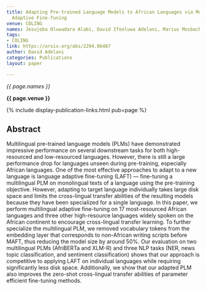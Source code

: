 ```yaml
---
title: Adapting Pre-trained Language Models to African Languages via Multilingual
  Adaptive Fine-Tuning
venue: COLING
names: Jesujoba Oluwadara Alabi, David Ifeoluwa Adelani, Marius Mosbach, D. Klakow
tags:
- COLING
link: https://arxiv.org/abs/2204.06487
author: David Adelani
categories: Publications
layout: paper

---
```


*{{ page.names }}*

**{{ page.venue }}**

{% include display-publication-links.html pub=page %}

## Abstract

Multilingual pre-trained language models (PLMs) have demonstrated impressive performance on several downstream tasks for both high-resourced and low-resourced languages. However, there is still a large performance drop for languages unseen during pre-training, especially African languages. One of the most effective approaches to adapt to a new language is language adaptive fine-tuning (LAFT) — fine-tuning a multilingual PLM on monolingual texts of a language using the pre-training objective. However, adapting to target language individually takes large disk space and limits the cross-lingual transfer abilities of the resulting models because they have been specialized for a single language. In this paper, we perform multilingual adaptive fine-tuning on 17 most-resourced African languages and three other high-resource languages widely spoken on the African continent to encourage cross-lingual transfer learning. To further specialize the multilingual PLM, we removed vocabulary tokens from the embedding layer that corresponds to non-African writing scripts before MAFT, thus reducing the model size by around 50%. Our evaluation on two multilingual PLMs (AfriBERTa and XLM-R) and three NLP tasks (NER, news topic classification, and sentiment classification) shows that our approach is competitive to applying LAFT on individual languages while requiring significantly less disk space. Additionally, we show that our adapted PLM also improves the zero-shot cross-lingual transfer abilities of parameter efficient fine-tuning methods.